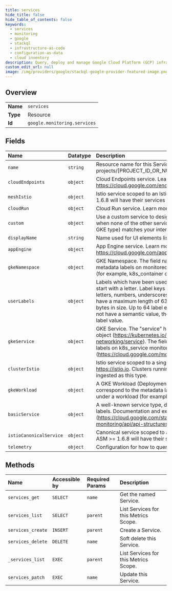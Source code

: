 ```yaml
---
title: services
hide_title: false
hide_table_of_contents: false
keywords:
  - services
  - monitoring
  - google    
  - stackql
  - infrastructure-as-code
  - configuration-as-data
  - cloud inventory
description: Query, deploy and manage Google Cloud Platform (GCP) infrastructure and resources using SQL
custom_edit_url: null
image: /img/providers/google/stackql-google-provider-featured-image.png
---
```

  
    

## Overview
<table><tbody>
<tr><td><b>Name</b></td><td><code>services</code></td></tr>
<tr><td><b>Type</b></td><td>Resource</td></tr>
<tr><td><b>Id</b></td><td><code>google.monitoring.services</code></td></tr>
</tbody></table>

## Fields
| Name | Datatype | Description |
|:-----|:---------|:------------|
| `name` | `string` | Resource name for this Service. The format is: projects/[PROJECT_ID_OR_NUMBER]/services/[SERVICE_ID]  |
| `cloudEndpoints` | `object` | Cloud Endpoints service. Learn more at https://cloud.google.com/endpoints. |
| `meshIstio` | `object` | Istio service scoped to an Istio mesh. Anthos clusters running ASM &lt; 1.6.8 will have their services ingested as this type. |
| `cloudRun` | `object` | Cloud Run service. Learn more at https://cloud.google.com/run. |
| `custom` | `object` | Use a custom service to designate a service that you want to monitor when none of the other service types (like App Engine, Cloud Run, or a GKE type) matches your intended service. |
| `displayName` | `string` | Name used for UI elements listing this Service. |
| `appEngine` | `object` | App Engine service. Learn more at https://cloud.google.com/appengine. |
| `gkeNamespace` | `object` | GKE Namespace. The field names correspond to the resource metadata labels on monitored resources that fall under a namespace (for example, k8s_container or k8s_pod). |
| `userLabels` | `object` | Labels which have been used to annotate the service. Label keys must start with a letter. Label keys and values may contain lowercase letters, numbers, underscores, and dashes. Label keys and values have a maximum length of 63 characters, and must be less than 128 bytes in size. Up to 64 label entries may be stored. For labels which do not have a semantic value, the empty string may be supplied for the label value. |
| `gkeService` | `object` | GKE Service. The "service" here represents a Kubernetes service object (https://kubernetes.io/docs/concepts/services-networking/service). The field names correspond to the resource labels on k8s_service monitored resources (https://cloud.google.com/monitoring/api/resources#tag_k8s_service). |
| `clusterIstio` | `object` | Istio service scoped to a single Kubernetes cluster. Learn more at https://istio.io. Clusters running OSS Istio will have their services ingested as this type. |
| `gkeWorkload` | `object` | A GKE Workload (Deployment, StatefulSet, etc). The field names correspond to the metadata labels on monitored resources that fall under a workload (for example, k8s_container or k8s_pod). |
| `basicService` | `object` | A well-known service type, defined by its service type and service labels. Documentation and examples here (https://cloud.google.com/stackdriver/docs/solutions/slo-monitoring/api/api-structures#basic-svc-w-basic-sli). |
| `istioCanonicalService` | `object` | Canonical service scoped to an Istio mesh. Anthos clusters running ASM &gt;= 1.6.8 will have their services ingested as this type. |
| `telemetry` | `object` | Configuration for how to query telemetry on a Service. |
## Methods
| Name | Accessible by | Required Params | Description |
|:-----|:--------------|:----------------|:------------|
| `services_get` | `SELECT` | `name` | Get the named Service. |
| `services_list` | `SELECT` | `parent` | List Services for this Metrics Scope. |
| `services_create` | `INSERT` | `parent` | Create a Service. |
| `services_delete` | `DELETE` | `name` | Soft delete this Service. |
| `_services_list` | `EXEC` | `parent` | List Services for this Metrics Scope. |
| `services_patch` | `EXEC` | `name` | Update this Service. |
